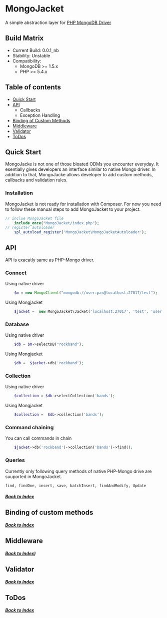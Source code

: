 MongoJacket
=====================
A simple abstraction layer for [PHP MongoDB Driver](http://www.php.net/manual/en/book.mongo.php)
## Build Matrix
- Current Build: 0.0.1_nb
- Stability: Unstable
- Compatibility:
  - MongoDB >= 1.5.x
  - PHP >= 5.4.x


## Table of contents
* [Quick Start](#quick-start)
* [API](#api)
  * Callbacks
  * Exception Handling
* [Binding of Custom Methods](#binding-of-custom-methods)
* [Middleware](#middleware)
* [Validator](#validator)
* [ToDos](#todos)


## Quick Start

MongoJacke is not one of those bloated ODMs you encounter everyday. It esentially gives developers an interface similar to native Mongo driver. In addition to that, MongoJacke allows developer to add custom methods, callbacks and validation rules.

### Installation
MongoJacket is not ready for installation with Composer. For now you need to follow these manual steps to add MongoJacket to your project.

```php
// inclue MongoJacket file
    include_once("MongoJacket/index.php");
// register autoloader
    spl_autoload_register('MongoJacket\MongoJacketAutoloader');
```


## API
API is exacatly same as PHP-Mongo driver.

### Connect
Using native driver
```php
    $m = new MongoClient("mongodb://user:pas@localhost:27017/test"); 
```
Using Mongjacket
```php
    $jacket =  new MongoJacket\Jacket('localhost:27017', 'test', 'user', 'pass'); 
```

### Database
Using native driver
```php
    $db = $m->selectDB("rockband"); 
```
Using Mongjacket
```php
    $db =  $jacket->db('rockband'); 
```
### Collection
Using native driver
```php
    $collection = $db->selectCollection('bands'); 
```
Using Mongjacket
```php
    $collection =  $db->collection('bands'); 
```
### Command chaining
You can call commands in chain
```php
    $jacket->db('rockband')->collection('bands')->find();
```
### Queries
Currently only following query methods of native PHP-Mongo drive are suuported in MongoJacket.

``` find, findOne, insert, save, batchInsert, findAndModify, Update ```


##### [Back to Index](#table-of-contents)


## Binding of custom methods
##### [Back to Index](#table-of-contents)


## Middleware
##### [Back to Index](#table-of-contents))


## Validator
##### [Back to Index](#table-of-contents)


## ToDos
##### [Back to Index](#table-of-contents)